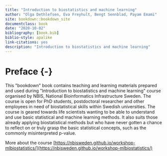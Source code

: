 ```yaml
---
title: "Introduction to biostatistics and machine learning"
author: "Olga Dethlefsen, Eva Freyhult, Bengt Sennblad, Payam Emami"
site: bookdown::bookdown_site
documentclass: book
date: "2020-10-02"  
bibliography: [book.bib]
biblio-style: apalike
link-citations: yes
description: "Introduction to biostatistics and machine learning"
---
```


# Preface {-}

This "bookdown" book contains teaching and learning materials prepared and used during "Introduction to biostatistics and machine learning" course organised by NBIS, National Bioinformatics Infrastructure Sweden. The course is open for PhD students, postdoctoral researcher and other employees in need of biostatistical skills within Swedish universities. The course is geared towards life scientists wanting to be able to understand and use basic statistical and machine learning methods. It also suits those already applying biostatistical methods but who have never gotten a chance to reflect on or truly grasp the basic statistical concepts, such as the commonly misinterpreted p-value. 

More about the course [https://nbisweden.github.io/workshop-mlbiostatistics/](https://nbisweden.github.io/workshop-mlbiostatistics/)

